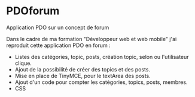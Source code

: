 # PDOforum
Application PDO sur un concept de forum 

Dans le cadre de ma formation "Développeur web et web mobile" j'ai reproduit cette application PDO en forum :

- Listes des catégories, topic, posts, création topic,  selon ou l'utilisateur clique.
- Ajout de la possibilité de créer des topics et des posts.
- Mise en place de TinyMCE, pour le textArea des posts.
- Ajout d'un code pour compter les catégories, topics, posts, membres.
- CSS
